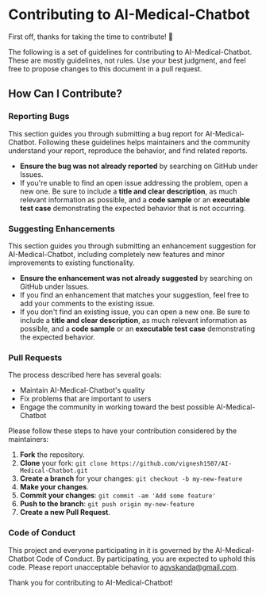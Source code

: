 # Contributing to AI-Medical-Chatbot

First off, thanks for taking the time to contribute! 🎉

The following is a set of guidelines for contributing to AI-Medical-Chatbot. These are mostly guidelines, not rules. Use your best judgment, and feel free to propose changes to this document in a pull request.

## How Can I Contribute?

### Reporting Bugs

This section guides you through submitting a bug report for AI-Medical-Chatbot. Following these guidelines helps maintainers and the community understand your report, reproduce the behavior, and find related reports.

- **Ensure the bug was not already reported** by searching on GitHub under Issues.
- If you're unable to find an open issue addressing the problem, open a new one. Be sure to include a **title and clear description**, as much relevant information as possible, and a **code sample** or an **executable test case** demonstrating the expected behavior that is not occurring.

### Suggesting Enhancements

This section guides you through submitting an enhancement suggestion for AI-Medical-Chatbot, including completely new features and minor improvements to existing functionality.

- **Ensure the enhancement was not already suggested** by searching on GitHub under Issues.
- If you find an enhancement that matches your suggestion, feel free to add your comments to the existing issue.
- If you don't find an existing issue, you can open a new one. Be sure to include a **title and clear description**, as much relevant information as possible, and a **code sample** or an **executable test case** demonstrating the expected behavior.

### Pull Requests

The process described here has several goals:

- Maintain AI-Medical-Chatbot's quality
- Fix problems that are important to users
- Engage the community in working toward the best possible AI-Medical-Chatbot

Please follow these steps to have your contribution considered by the maintainers:

1. **Fork** the repository.
2. **Clone** your fork: `git clone https://github.com/vignesh1507/AI-Medical-Chatbot.git`
3. **Create a branch** for your changes: `git checkout -b my-new-feature`
4. **Make your changes**.
5. **Commit your changes**: `git commit -am 'Add some feature'`
6. **Push to the branch**: `git push origin my-new-feature`
7. **Create a new Pull Request**.

### Code of Conduct

This project and everyone participating in it is governed by the AI-Medical-Chatbot Code of Conduct. By participating, you are expected to uphold this code. Please report unacceptable behavior to agvskanda@gmail.com.

Thank you for contributing to AI-Medical-Chatbot!
